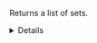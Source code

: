 Returns a list of sets.

<details>
<summary>Details</summary>

## Field functions

| Field                  | Type     | Function      | Example                       |
|------------------------|----------|---------------|-------------------------------|
| `name`                 | `string` | `lower`       | `lower(name)`                 |
|                        |          | `upper`       | `upper(name)`                 |
| `price`                | `double` | `floor`       | `floor(price)`                |
|                        |          | `ceiling`     | `ceiling(price)`              |
|                        |          | `round`       | `round(price)`                |
| `designer.name`        | `string` | `lower`       | `lower(designer.name)`        |
|                        |          | `upper`       | `upper(designer.name)`        |
| `launchTime`           | `double` | `year`        | `year(launchTime)`            |
|                        |          | `month`       | `month(launchTime)`           |
|                        |          | `day`         | `day(launchTime)`             |
|                        |          | `hour`        | `hour(launchTime)`            |
|                        |          | `minute`      | `minute(launchTime)`          |
|                        |          | `second`      | `second(launchTime)`          |
| `minifigures.$it.name` | `string` | `lower`       | `lower(minifigures.$it.name)` |
|                        |          | `upper`       | `upper(minifigures.$it.name)` |

## Sort functions

| Field           | Type        | Direction | Example                     |
|-----------------|-------------|-----------|-----------------------------|
| `id`            | `uuid`      | `asc`     | `?sort=asc(id)`             |
|                 |             | `desc`    | `?sort=desc(id)`            |
| `name`          | `string`    | `asc`     | `?sort=asc(name)`           |
|                 |             | `desc`    | `?sort=desc(name)`          |
| `setNumber`     | `integer`   | `asc`     | `?sort=asc(setNumber)`      |
|                 |             | `desc`    | `?sort=desc(setNumber)`     |
| `pieces`        | `integer`   | `asc`     | `?sort=asc(pieces)`         |
|                 |             | `desc`    | `?sort=desc(pieces)`        |
| `price`         | `double`    | `asc`     | `?sort=asc(price)`          |
|                 |             | `desc`    | `?sort=desc(price)`         |
| `designerId`    | `uuid`      | `asc`     | `?sort=asc(designerId)`     |
|                 |             | `desc`    | `?sort=desc(designerId)`    |
| `designer.id`   | `uuid`      | `asc`     | `?sort=asc(designer.id)`    |
|                 |             | `desc`    | `?sort=desc(designer.id)`   |
| `designer.name` | `string`    | `asc`     | `?sort=asc(designer.name)`  |
|                 |             | `desc`    | `?sort=desc(designer.name)` |
| `launchTime`    | `date-time` | `asc`     | `?sort=asc(launchTime)`     |
|                 |             | `desc`    | `?sort=desc(launchTime)`    |

## Filter functions

| Field                      | Type            | Operator | Example                                                                       |
|----------------------------|-----------------|----------|-------------------------------------------------------------------------------|
| `id`                       | `uuid`          | `eq`     | `?filter=eq(id,"533d3fe3-bccc-405a-9904-4f516e892856")`                       |
|                            |                 | `neq`    | `?filter=neq(id,"533d3fe3-bccc-405a-9904-4f516e892856")`                      |
| `name`                     | `string`        | `eq`     | `?filter=eq(name,"Millennium Falcon")`                                        |
|                            |                 | `neq`    | `?filter=neq(name,"Millennium Falcon")`                                       |
|                            |                 | `gt`     | `?filter=gt(name,"Millennium Falcon")`                                        |
|                            |                 | `gte`    | `?filter=gte(name,"Millennium Falcon")`                                       |
|                            |                 | `lt`     | `?filter=lt(name,"Millennium Falcon")`                                        |
|                            |                 | `lte`    | `?filter=lte(name,"Millennium Falcon")`                                       |
|                            |                 | `has`    | `?filter=has(name,"Millennium")`                                              |
|                            |                 | `stw`    | `?filter=stw(name,"Millennium")`                                              |
|                            |                 | `enw`    | `?filter=enw(name,"Falcon")`                                                  |
|                            |                 | `reg`    | `?filter=reg(name,"^[a-zA-Z0-9 ]+$")`                                         |
| `setNumber`                | `integer`       | `eq`     | `?filter=eq(setNumber,1)`                                                     |
|                            |                 | `neq`    | `?filter=neq(setNumber,1)`                                                    |
|                            |                 | `gt`     | `?filter=gt(setNumber,1)`                                                     |
|                            |                 | `gte`    | `?filter=gte(setNumber,1)`                                                    |
|                            |                 | `lt`     | `?filter=lt(setNumber,1)`                                                     |
|                            |                 | `lte`    | `?filter=lte(setNumber,1)`                                                    |
| `pieces`                   | `integer`       | `eq`     | `?filter=eq(pieces,1)`                                                        |
|                            |                 | `neq`    | `?filter=neq(pieces,1)`                                                       |
|                            |                 | `gt`     | `?filter=gt(pieces,1)`                                                        |
|                            |                 | `gte`    | `?filter=gte(pieces,1)`                                                       |
|                            |                 | `lt`     | `?filter=lt(pieces,1)`                                                        |
|                            |                 | `lte`    | `?filter=lte(pieces,1)`                                                       |
| `price`                    | `double`        | `eq`     | `?filter=eq(price,1)`                                                         |
|                            |                 | `neq`    | `?filter=neq(price,1)`                                                        |
|                            |                 | `gt`     | `?filter=gt(price,1)`                                                         |
|                            |                 | `gte`    | `?filter=gte(price,1)`                                                        |
|                            |                 | `lt`     | `?filter=lt(price,1)`                                                         |
|                            |                 | `lte`    | `?filter=lte(price,1)`                                                        |
| `designerId`               | `uuid`          | `eq`     | `?filter=eq(designerId,"533d3fe3-bccc-405a-9904-4f516e892856")`               |
|                            |                 | `neq`    | `?filter=neq(designerId,"533d3fe3-bccc-405a-9904-4f516e892856")`              |
| `designer.id`              | `uuid`          | `eq`     | `?filter=eq(designer.id,"533d3fe3-bccc-405a-9904-4f516e892856")`              |
|                            |                 | `neq`    | `?filter=neq(designer.id,"533d3fe3-bccc-405a-9904-4f516e892856")`             |
| `designer.name`            | `string`        | `eq`     | `?filter=eq(designer.name,"Millennium Falcon")`                               |
|                            |                 | `neq`    | `?filter=neq(designer.name,"Millennium Falcon")`                              |
|                            |                 | `gt`     | `?filter=gt(designer.name,"Millennium Falcon")`                               |
|                            |                 | `gte`    | `?filter=gte(designer.name,"Millennium Falcon")`                              |
|                            |                 | `lt`     | `?filter=lt(designer.name,"Millennium Falcon")`                               |
|                            |                 | `lte`    | `?filter=lte(designer.name,"Millennium Falcon")`                              |
|                            |                 | `has`    | `?filter=has(designer.name,"Millennium")`                                     |
|                            |                 | `stw`    | `?filter=stw(designer.name,"Millennium")`                                     |
|                            |                 | `enw`    | `?filter=enw(designer.name,"Falcon")`                                         |
|                            |                 | `reg`    | `?filter=reg(designer.name,"^[a-zA-Z0-9 ]+$")`                                |
| `launchTime`               | `date-time`     | `eq`     | `?filter=eq(launchTime,"2025-03-16T14:15:30.500Z")`                           |
|                            |                 | `neq`    | `?filter=neq(launchTime,"2025-03-16T14:15:30.500Z")`                          |
|                            |                 | `gt`     | `?filter=gt(launchTime,"2025-03-16T14:15:30.500Z")`                           |
|                            |                 | `gte`    | `?filter=gte(launchTime,"2025-03-16T14:15:30.500Z")`                          |
|                            |                 | `lt`     | `?filter=lt(launchTime,"2025-03-16T14:15:30.500Z")`                           |
|                            |                 | `lte`    | `?filter=lte(launchTime,"2025-03-16T14:15:30.500Z")`                          |
| `packagingType`            | `PackagingType` | `eq`     | `?filter=eq(packagingType,"BOX")`                                             |
|                            |                 | `neq`    | `?filter=neq(packagingType,"BOX")`                                            |
| `theme`                    | `Theme`         | `eq`     | `?filter=eq(theme,"STAR_WARS")`                                               |
|                            |                 | `neq`    | `?filter=neq(theme,"STAR_WARS")`                                              |
| `categories.$it`           | `Category`      | `eq`     | `?filter=any(categories,eq($it,"ULTIMATE_COLLECTOR_SERIES"))`                 |
|                            |                 | `neq`    | `?filter=all(categories,neq($it,"ULTIMATE_COLLECTOR_SERIES"))`                |
| `minifigures.$it.id`       | `uuid`          | `eq`     | `?filter=any(minifigures,eq($it.id,"533d3fe3-bccc-405a-9904-4f516e892856"))`  |
|                            |                 | `neq`    | `?filter=all(minifigures,neq($it.id,"533d3fe3-bccc-405a-9904-4f516e892856"))` |
| `minifigures.$it.name`     | `string`        | `eq`     | `?filter=any(minifigures,eq($it.name,"Millennium Falcon"))`                   |
|                            |                 | `neq`    | `?filter=all(minifigures,neq($it.name,"Millennium Falcon"))`                  |
|                            |                 | `gt`     | `?filter=any(minifigures,gt($it.name,"Millennium Falcon"))`                   |
|                            |                 | `gte`    | `?filter=any(minifigures,gte($it.name,"Millennium Falcon"))`                  |
|                            |                 | `lt`     | `?filter=any(minifigures,lt($it.name,"Millennium Falcon"))`                   |
|                            |                 | `lte`    | `?filter=any(minifigures,lte($it.name,"Millennium Falcon"))`                  |
|                            |                 | `has`    | `?filter=any(minifigures,has($it.name,"Millennium"))`                         |
|                            |                 | `stw`    | `?filter=any(minifigures,stw($it.name,"Millennium"))`                         |
|                            |                 | `enw`    | `?filter=any(minifigures,enw($it.name,"Falcon"))`                             |
|                            |                 | `reg`    | `?filter=any(minifigures,reg($it.name,"^[a-zA-Z0-9 ]+$"))`                    |
| `minifigures.$it.quantity` | `integer`       | `eq`     | `?filter=any(minifigures,eq($it.quantity,1))`                                 |
|                            |                 | `neq`    | `?filter=all(minifigures,neq($it.quantity,1))`                                |
|                            |                 | `gt`     | `?filter=any(minifigures,gt($it.quantity,1))`                                 |
|                            |                 | `gte`    | `?filter=any(minifigures,gte($it.quantity,1))`                                |
|                            |                 | `lt`     | `?filter=any(minifigures,lt($it.quantity,1))`                                 |
|                            |                 | `lte`    | `?filter=any(minifigures,lte($it.quantity,1))`                                |

</details>